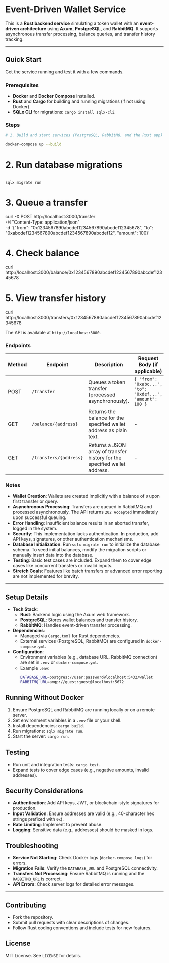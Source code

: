 # Event-Driven Wallet Service

This is a **Rust backend service** simulating a token wallet with an **event-driven architecture** using **Axum**, **PostgreSQL**, and **RabbitMQ**. It supports asynchronous transfer processing, balance queries, and transfer history tracking.

---

## Quick Start

Get the service running and test it with a few commands.

### Prerequisites
- **Docker** and **Docker Compose** installed.
- **Rust** and **Cargo** for building and running migrations (if not using Docker).
- **SQLx CLI** for migrations: `cargo install sqlx-cli`.

### Steps
```bash
# 1. Build and start services (PostgreSQL, RabbitMQ, and the Rust app)

docker-compose up --build

```

# 2. Run database migrations
```bash

sqlx migrate run

```

# 3. Queue a transfer
curl -X POST http://localhost:3000/transfer \
  -H "Content-Type: application/json" \
  -d '{"from": "0x1234567890abcdef1234567890abcdef12345678", "to": "0xabcdef1234567890abcdef1234567890abcdef12", "amount": 100}'

# 4. Check balance
curl http://localhost:3000/balance/0x1234567890abcdef1234567890abcdef12345678

# 5. View transfer history
curl http://localhost:3000/transfers/0x1234567890abcdef1234567890abcdef12345678


The API is available at `http://localhost:3000`.

### Endpoints
| Method | Endpoint                              | Description                                                                 | Request Body (if applicable)                     | Response                             |
|--------|---------------------------------------|-----------------------------------------------------------------------------|------------------------------------------------|--------------------------------------|
| POST   | `/transfer`                          | Queues a token transfer (processed asynchronously).                         | `{ "from": "0xabc...", "to": "0xdef...", "amount": 100 }` | 202 Accepted or error message       |
| GET    | `/balance/{address}`                  | Returns the balance for the specified wallet address as plain text.         | -                                              | Balance (e.g., `100`)               |
| GET    | `/transfers/{address}`               | Returns a JSON array of transfer history for the specified wallet address.  | -                                              | JSON array (e.g., `[{...}, {...}]`) |

### Notes
- **Wallet Creation**: Wallets are created implicitly with a balance of `0` upon first transfer or query.
- **Asynchronous Processing**: Transfers are queued in RabbitMQ and processed asynchronously. The API returns `202 Accepted` immediately upon successful queuing.
- **Error Handling**: Insufficient balance results in an aborted transfer, logged in the system.
- **Security**: This implementation lacks authentication. In production, add API keys, signatures, or other authentication mechanisms.
- **Database Initialization**: Run `sqlx migrate run` to initialize the database schema. To seed initial balances, modify the migration scripts or manually insert data into the database.
- **Testing**: Basic test cases are included. Expand them to cover edge cases like concurrent transfers or invalid inputs.
- **Stretch Goals**: Features like batch transfers or advanced error reporting are not implemented for brevity.

---

## Setup Details
- **Tech Stack**:
    - **Rust**: Backend logic using the Axum web framework.
    - **PostgreSQL**: Stores wallet balances and transfer history.
    - **RabbitMQ**: Handles event-driven transfer processing.
- **Dependencies**:
    - Managed via `Cargo.toml` for Rust dependencies.
    - External services (PostgreSQL, RabbitMQ) are configured in `docker-compose.yml`.
- **Configuration**:
    - Environment variables (e.g., database URL, RabbitMQ connection) are set in `.env` or `docker-compose.yml`.
    - Example `.env`:
      ```bash
      DATABASE_URL=postgres://user:password@localhost:5432/wallet
      RABBITMQ_URL=amqp://guest:guest@localhost:5672
      ```

## Running Without Docker
1. Ensure PostgreSQL and RabbitMQ are running locally or on a remote server.
2. Set environment variables in a `.env` file or your shell.
3. Install dependencies: `cargo build`.
4. Run migrations: `sqlx migrate run`.
5. Start the server: `cargo run`.

## Testing
- Run unit and integration tests: `cargo test`.
- Expand tests to cover edge cases (e.g., negative amounts, invalid addresses).

## Security Considerations
- **Authentication**: Add API keys, JWT, or blockchain-style signatures for production.
- **Input Validation**: Ensure addresses are valid (e.g., 40-character hex strings prefixed with `0x`).
- **Rate Limiting**: Implement to prevent abuse.
- **Logging**: Sensitive data (e.g., addresses) should be masked in logs.

## Troubleshooting
- **Service Not Starting**: Check Docker logs (`docker-compose logs`) for errors.
- **Migration Fails**: Verify the `DATABASE_URL` and PostgreSQL connectivity.
- **Transfers Not Processing**: Ensure RabbitMQ is running and the `RABBITMQ_URL` is correct.
- **API Errors**: Check server logs for detailed error messages.

---

## Contributing
- Fork the repository.
- Submit pull requests with clear descriptions of changes.
- Follow Rust coding conventions and include tests for new features.

## License
MIT License. See `LICENSE` for details.